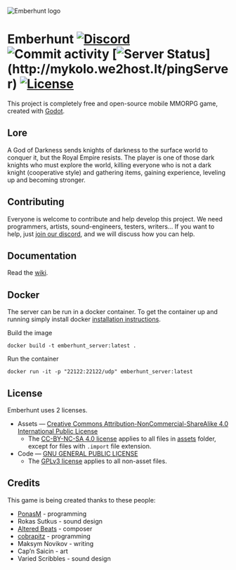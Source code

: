![Emberhunt logo](https://i.imgur.com/RQtmQoM.png)
# Emberhunt [![Discord](https://img.shields.io/discord/546682836326023208.svg?label=discord&logo=discord&style=flat)](https://discord.gg/J5B478u) ![Commit activity](https://img.shields.io/github/last-commit/PonasKovas/emberhunt.svg?color=yellow) [![Server Status](http://mykolo.we2host.lt/pingServer?)](http://mykolo.we2host.lt/pingServer) [![License](https://img.shields.io/badge/license-GPLv3%2FCC--BY--NC--SA-blue.svg)](LICENSE)


This project is completely free and open-source mobile MMORPG game, created with [Godot](https://godotengine.org/).

## Lore

A God of Darkness sends knights of darkness to the surface world to conquer it, but the Royal Empire resists. The player is one of those dark knights who must explore the world, killing everyone who is not a dark knight (cooperative style) and gathering items, gaining experience, leveling up and becoming stronger.

## Contributing

Everyone is welcome to contribute and help develop this project. We need programmers, artists, sound-engineers, testers, writers... If you want to help, just [join our discord](https://discord.gg/eEVGG7v), and we will discuss how you can help.

## Documentation

Read the [wiki](../../wiki).

## Docker

The server can be run in a docker container. To get the container up and running simply install docker [installation instructions](https://docs.docker.com/install/).  

Build the image
```
docker build -t emberhunt_server:latest .
```

Run the container
```
docker run -it -p "22122:22122/udp" emberhunt_server:latest
```

## License

Emberhunt uses 2 licenses.

 - Assets ― [Creative Commons Attribution-NonCommercial-ShareAlike 4.0 International Public License](LICENSE.CC-BY-NC-SA-4.0)
   - The [CC-BY-NC-SA 4.0 license](LICENSE.CC-BY-NC-SA-4.0) applies to all files in [assets](assets) folder, except for files with `.import` file extension.
 - Code ― [GNU GENERAL PUBLIC LICENSE](LICENSE.GPLv3)
   - The [GPLv3 license](LICENSE.GPLv3) applies to all non-asset files.

## Credits

This game is being created thanks to these people:
* [PonasM](https://github.com/PonasKovas) - programming
* Rokas Sutkus - sound design
* [Altered Beats](https://soundcloud.com/altrdbts) - composer
* [cobrapitz](https://github.com/cobrapitz) - programming
* Maksym Novikov - writing
* Cap’n Saicin - art
* Varied Scribbles - sound design

